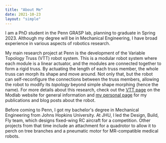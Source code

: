 ```yaml
---
title: "About Me"
date: 2021-10-23
layout: "simple"
---
```


I am a PhD student in the Penn GRASP lab, planning to graduate in Spring 2023.
Although my degree will be in Mechanical Engineering, I have broad experience in various aspects of robotics research.


My main research project at Penn is the development of the Variable Topology Truss (VTT) robot system.
This is a modular robot system where each module is a linear actuator, and the modules are connected together to form a 
rigid truss.
By actuating the length of each truss member, the whole truss can morph its shape and move around.
Not only that, but the robot can self-reconfigure the connections between the truss members, allowing the robot to modify its _topology_ beyond simple shape morphing (hence the name).
For more details about this research, check out the [VTT page](https://www.modlabupenn.org/variable-topology-truss/) on the Modlab website for general information and [my personal page](https://www.modlabupenn.org/people/alexander-spinos/) for my publications and blog posts about the robot.

Before coming to Penn, I got my bachelor's degree in Mechanical Engineering from Johns Hopkins University.
At JHU, I led the Design, Build, Fly team, which designs fixed-wing RC aircraft for a competition.
Other projects from that time include an attachment for a quadrotor to allow it to perch on tree branches and a pneumatic motor for MR-compatible medical robots.